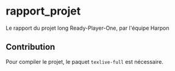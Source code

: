 # rapport_projet
Le rapport du projet long Ready-Player-One, par l'équipe Harpon

## Contribution
Pour compiler le projet, le paquet `texlive-full` est nécessaire.
